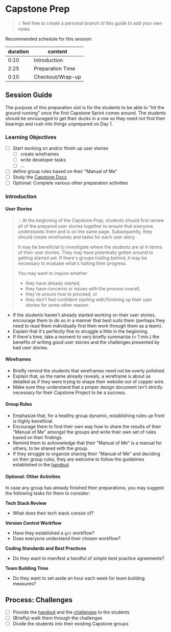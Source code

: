 # Capstone Prep

> 💡 feel free to create a personal branch of this guide to add your own notes

Recommended schedule for this session:

| duration | content          |
| -------- | ---------------- |
| 0:10     | Introduction     |
| 2:25     | Preparation Time |
| 0:10     | Checkout/Wrap-up |

## Session Guide

The purpose of this preparation slot is for the students to be able to "hit the ground running" once the first Capstone Sprint comes around. The students should be encouraged to get their ducks in a row so they need not find their bearings and rush into things unprepared on Day 1.

### Learning Objectives

- [ ] Start working on and/or finish up user stories
  - [ ] create wireframes
  - [ ] write developer tasks
  - [ ] ...
- [ ] define group rules based on their "Manual of Me"
- [ ] Study the [Capstone Docs](https://web-capstone-docs.neuefische.de/)
- [ ] Optional: Complete various other preparation activities

### Introduction

#### User Stories

> 💡 At the beginning of the Capstone Prep, students should first review all of the prepared user stories together to ensure that everyone understands them and is on the same page. Subsequently, they should create wireframes and tasks for each user story.
>
> It may be beneficial to investigate where the students are at in terms of their user stories. They may have potentially gotten around to getting started yet. If there's groups trailing behind, it may be necessary to evaluate what's halting their progress.
>
> You may want to inquire whether
>
> - they have already started,
> - they have concerns or issues with the process overall,
> - they're unsure how to proceed, or
> - they don't feel confident starting with/finishing up their user stories for some other reason.

- If the students haven't already started working on their user stories, encourage them to do so in a manner that best suits them (perhaps they need to read them individually first then work through them as a team).
- Explain that it's perfectly fine to struggle a little in the beginning.
- If there's time, take a moment to very briefly summarize (< 1 min.) the benefits of writing good user stories and the challenges presented by bad user stories.

#### Wireframes

- Briefly remind the students that wireframes need not be overly polished.
- Explain that, as the name already reveals, a wireframe is about as detailed as if they were trying to shape their website out of copper wire.
- Make sure they understand that a proper design document isn't strictly necessary for their Capstone Project to be a success.

#### Group Rules

- Emphasize that, for a healthy group dynamic, establishing rules up front is highly beneficial.
- Encourage them to find their own way how to share the results of their "Manual of Me" amongst the groups and write their own set of rules based on their findings.
- Remind them to acknowledge that their "Manual of Me" is a manual for others, to be shared with the group.
- If they struggle to organize sharing their "Manual of Me" and deciding on their group rules, they are welcome to follow the guidelines established in the [handout](./capstone-prep.md).

#### Optional: Other Activities

In case any group has already finished their preparations, you may suggest the following tasks for them to consider:

**Tech Stack Review**

- What does their tech stack consist of?

**Version Control Workflow**

- Have they established a `git` workflow?
- Does everyone understand their chosen workflow?

**Coding Standards and Best Practices**

- Do they want to manifest a handful of simple best practice agreements?

**Team Building Time**

- Do they want to set aside an hour each week for team building measures?

## Process: Challenges

- [ ] Provide the [handout](./capstone-prep.md) and the [challenges](./challenges-capstone-prep.md) to the students
- [ ] (Briefly) walk them through the challenges
- [ ] Divide the students into their existing Capstone groups
